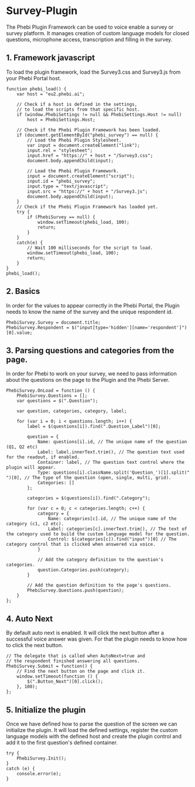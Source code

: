 # Survey-Plugin

The Phebi Plugin Framework can be used to voice enable a survey or survey platform. It manages creation of custom language models for closed questions, microphone access, transcription and filling in the survey.

## 1. Framework javascript

To load the plugin framework, load the Survey3.css and Survey3.js from your Phebi Portal host.

```
function phebi_load() {
    var host = "eu2.phebi.ai";

    // Check if a host is defined in the settings,
    // to load the scripts from that specific host.
    if (window.PhebiSettings != null && PhebiSettings.Host != null)
        host = PhebiSettings.Host;

    // Check if the Phebi Plugin Framework has been loaded.
    if (document.getElementById("phebi_survey") == null) {
        // Load the Phebi Plugin Stylesheet.
        var input = document.createElement("link");
        input.rel = "stylesheet";
        input.href = "https://" + host + "/Survey3.css";
        document.body.appendChild(input);

        // Load the Phebi Plugin Framework.
        input = document.createElement("script");
        input.id = "phebi_survey";
        input.type = "text/javascript";
        input.src = "https://" + host + "/Survey3.js";
        document.body.appendChild(input);
    }
    // Check if the Phebi Plugin Framework has loaded yet.
    try {
        if (PhebiSurvey == null) {
            window.setTimeout(phebi_load, 100);
            return;
        }
    }
    catch(e) {
        // Wait 100 milliseconds for the script to load.
        window.setTimeout(phebi_load, 100);
        return;
    }
}
phebi_load();
```

## 2. Basics

In order for the values to appear correctly in the Phebi Portal, the Plugin needs to know the name of the survey and the unique respondent id.

```
PhebiSurvey.Survey = document.title;
PhebiSurvey.Respondent = $("input[type='hidden'][name='respondent']")[0].value;
```

## 3. Parsing questions and categories from the page.

In order for Phebi to work on your survey, we need to pass information about the questions on the page to the Plugin and the Phebi Server.

```
PhebiSurvey.OnLoad = function () {
    PhebiSurvey.Questions = [];
    var questions = $(".Question");

    var question, categories, category, label;

    for (var i = 0; i < questions.length; i++) {
        label = $(questions[i]).find(".Question_Label")[0];

        question = {
            Name: questions[i].id, // The unique name of the question (Q1, Q2 etc)
            Label: label.innerText.trim(), // The question text used for the readout, if enabled.
            Container: label, // The question text control where the plugin will appear.
            Type: questions[i].className.split('Question_')[1].split(" ")[0], // The type of the question (open, single, multi, grid).
            Categories: []
        };

        categories = $(questions[i]).find(".Category");

        for (var c = 0; c < categories.length; c++) {
            category = {
                Name: categories[c].id, // The unique name of the category (c1, c2 etc).
                Label: categories[c].innerText.trim(), // The text of the category used to build the custom language model for the question.
                Control: $(categories[c]).find("input")[0] // The category control that is clicked when answered via voice.
            }

            // Add the category definition to the question's categories.
            question.Categories.push(category);
        }

        // Add the question definition to the page's questions.
        PhebiSurvey.Questions.push(question);
    }
};
```

## 4. Auto Next

By default auto next is enabled. It will click the next button after a successful voice answer was given. For that the plugin needs to know how to click the next button.


```
// The delegate that is called when AutoNext=true and
// the respondent finished answering all questions.
PhebiSurvey.Submit = function() {
    // Find the next button on the page and click it.
    window.setTimeout(function () {
        $(".Button_Next")[0].click();
    }, 100);
};
```

## 5. Initialize the plugin

Once we have defined how to parse the question of the screen we can initialize the plugin. It will load the defined settings, register the custom language models with the defined host and create the plugin control and add it to the first question's defined container. 

```   
try {
    PhebiSurvey.Init();
}
catch (e) {
    console.error(e);
}
```
